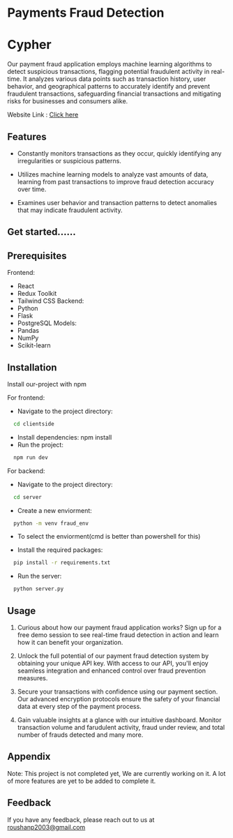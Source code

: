 ﻿# Payments Fraud Detection

# Cypher

Our payment fraud application employs machine learning algorithms to detect suspicious transactions, flagging potential fraudulent activity in real-time. It analyzes various data points such as transaction history, user behavior, and geographical patterns to accurately identify and prevent fraudulent transactions, safeguarding financial transactions and mitigating risks for businesses and consumers alike.

Website Link : [Click here](https://cypher-theta.vercel.app/)

## Features

- Constantly monitors transactions as they occur, quickly identifying any irregularities or suspicious patterns.

- Utilizes machine learning models to analyze vast amounts of data, learning from past transactions to improve fraud detection accuracy over time.

- Examines user behavior and transaction patterns to detect anomalies that may indicate fraudulent activity.

## Get started......

## Prerequisites

Frontend:

- React
- Redux Toolkit
- Tailwind CSS
Backend:
- Python
- Flask
- PostgreSQL
Models:
- Pandas
- NumPy
- Scikit-learn

## Installation

Install our-project with npm

For frontend:

- Navigate to the project directory:

```bash
  cd clientside
```

- Install dependencies: npm install
- Run the project:

```bash
  npm run dev
```

For backend:

- Navigate to the project directory:

```bash
  cd server
```

- Create a new enviorment:

```bash
  python -m venv fraud_env
```

- To select the enviorment(cmd is better than powershell for this)

- Install the required packages:

```bash
  pip install -r requirements.txt
```

- Run the server:

```bash
  python server.py
```

## Usage

1. Curious about how our payment fraud application works? Sign up for a free demo session to see real-time fraud detection in action and learn how it can benefit your organization.

2. Unlock the full potential of our payment fraud detection system by obtaining your unique API key. With access to our API, you'll enjoy seamless integration and enhanced control over fraud prevention measures.

3. Secure your transactions with confidence using our payment section. Our advanced encryption protocols ensure the safety of your financial data at every step of the payment process.

4. Gain valuable insights at a glance with our intuitive dashboard. Monitor transaction volume and farudulent activity, fraud under review, and total number of frauds detected and many more.

## Appendix

Note: This project is not completed yet, We are currently working on it. A lot of more features are yet to be added to complete it.

## Feedback

If you have any feedback, please reach out to us at roushanp2003@gmail.com
